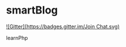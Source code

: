 smartBlog
==========
[![Gitter](https://badges.gitter.im/Join Chat.svg)](https://gitter.im/modadev/SmartBlog?utm_source=badge&utm_medium=badge&utm_campaign=pr-badge&utm_content=badge)

learnPhp
